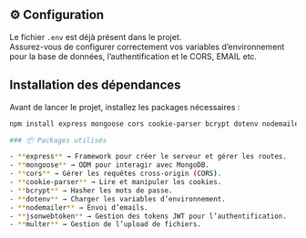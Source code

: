 ## ⚙️ Configuration

Le fichier `.env` est déjà présent dans le projet.  
Assurez-vous de configurer correctement vos variables d’environnement pour la base de données, l’authentification et le CORS, EMAIL etc.  

## Installation des dépendances

Avant de lancer le projet, installez les packages nécessaires :

```bash
npm install express mongoose cors cookie-parser bcrypt dotenv nodemailer jsonwebtoken multer

### 📦 Packages utilisés

- **express** → Framework pour créer le serveur et gérer les routes.  
- **mongoose** → ODM pour interagir avec MongoDB.  
- **cors** → Gérer les requêtes cross-origin (CORS).  
- **cookie-parser** → Lire et manipuler les cookies.  
- **bcrypt** → Hasher les mots de passe.  
- **dotenv** → Charger les variables d’environnement.  
- **nodemailer** → Envoi d’emails.  
- **jsonwebtoken** → Gestion des tokens JWT pour l’authentification.  
- **multer** → Gestion de l’upload de fichiers.  